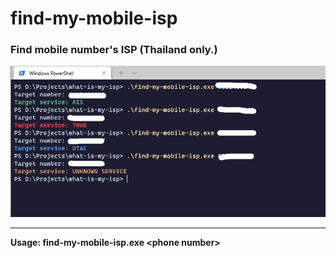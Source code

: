# find-my-mobile-isp
### Find mobile number's ISP (Thailand only.)
![plot](./img/example.png)
<hr />

<b>Usage: find-my-mobile-isp.exe &lt;phone number&gt;</b>
